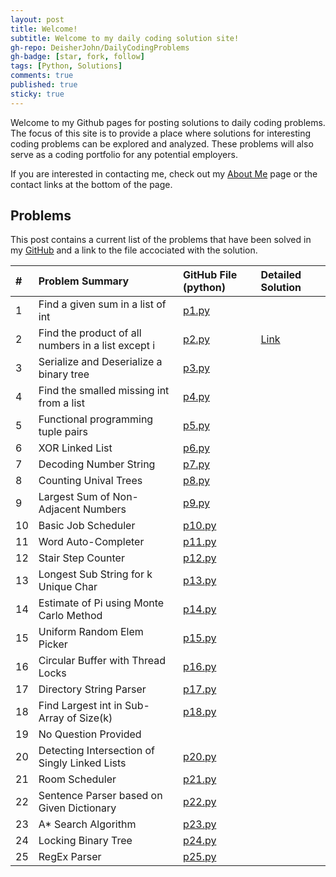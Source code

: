 ```yaml
---
layout: post
title: Welcome!
subtitle: Welcome to my daily coding solution site!
gh-repo: DeisherJohn/DailyCodingProblems
gh-badge: [star, fork, follow]
tags: [Python, Solutions]
comments: true
published: true
sticky: true
---
```


Welcome to my Github pages for posting solutions to daily coding problems. The focus of this site is to provide a place where solutions for interesting coding problems can be explored and analyzed. These problems will also serve as a coding portfolio for any potential employers. 

If you are interested in contacting me, check out my [About Me](https://deisherjohn.github.io/DailyCodingProblems/aboutme/) page or the contact links at the bottom of the page. 

<h2>Problems</h2>

This post contains a current list of the problems that have been solved in my [GitHub](https://github.com/DeisherJohn/DailyCodingProblems) and a link to the file accociated with the solution. 

| # | Problem Summary | GitHub File (python) | Detailed Solution  |
| :------ |:--- | :--- |:---|
| 1 |  Find a given sum in a list of int | [p1.py](https://github.com/DeisherJohn/DailyCodingProblems/blob/master/PythonSolutions/p1.py) | |
| 2 | Find the product of all numbers in a list except i | [p2.py](https://github.com/DeisherJohn/DailyCodingProblems/blob/master/PythonSolutions/p2.py) | [Link](https://deisherjohn.github.io/DailyCodingProblems/2019-05-10-problems1-5/) |
| 3 | Serialize and Deserialize a binary tree | [p3.py](https://github.com/DeisherJohn/DailyCodingProblems/blob/master/PythonSolutions/p3.py) | |
| 4 | Find the smalled missing int from a list | [p4.py](https://github.com/DeisherJohn/DailyCodingProblems/blob/master/PythonSolutions/p4.py) ||
| 5 | Functional programming tuple pairs | [p5.py](https://github.com/DeisherJohn/DailyCodingProblems/blob/master/PythonSolutions/p5.py) ||
| 6 | XOR Linked List | [p6.py](https://github.com/DeisherJohn/DailyCodingProblems/blob/master/PythonSolutions/p6.py) ||
| 7 | Decoding Number String | [p7.py](https://github.com/DeisherJohn/DailyCodingProblems/blob/master/PythonSolutions/p7.py) ||
| 8 | Counting Unival Trees | [p8.py](https://github.com/DeisherJohn/DailyCodingProblems/blob/master/PythonSolutions/p8.py) ||
| 9 | Largest Sum of Non-Adjacent Numbers | [p9.py](https://github.com/DeisherJohn/DailyCodingProblems/blob/master/PythonSolutions/p9.py) ||
| 10 | Basic Job Scheduler | [p10.py](https://github.com/DeisherJohn/DailyCodingProblems/blob/master/PythonSolutions/p10.py) ||
| 11 | Word Auto-Completer | [p11.py](https://github.com/DeisherJohn/DailyCodingProblems/blob/master/PythonSolutions/p11.py) ||
| 12 | Stair Step Counter | [p12.py](https://github.com/DeisherJohn/DailyCodingProblems/blob/master/PythonSolutions/p12.py) ||
| 13 | Longest Sub String for k Unique Char | [p13.py](https://github.com/DeisherJohn/DailyCodingProblems/blob/master/PythonSolutions/p13.py) ||
| 14 | Estimate of Pi using Monte Carlo Method | [p14.py](https://github.com/DeisherJohn/DailyCodingProblems/blob/master/PythonSolutions/p14.py) ||
| 15 | Uniform Random Elem Picker | [p15.py](https://github.com/DeisherJohn/DailyCodingProblems/blob/master/PythonSolutions/p15.py) ||
| 16 | Circular Buffer with Thread Locks | [p16.py](https://github.com/DeisherJohn/DailyCodingProblems/blob/master/PythonSolutions/p16.py) ||
| 17 | Directory String Parser | [p17.py](https://github.com/DeisherJohn/DailyCodingProblems/blob/master/PythonSolutions/p17.py) ||
| 18 | Find Largest int in Sub-Array of Size(k) | [p18.py](https://github.com/DeisherJohn/DailyCodingProblems/blob/master/PythonSolutions/p18.py) ||
| 19 | No Question Provided |||
| 20 | Detecting Intersection of Singly Linked Lists | [p20.py](https://github.com/DeisherJohn/DailyCodingProblems/blob/master/PythonSolutions/p20.py) ||
| 21 | Room Scheduler | [p21.py](https://github.com/DeisherJohn/DailyCodingProblems/blob/master/PythonSolutions/p21.py) ||
| 22 | Sentence Parser based on Given Dictionary | [p22.py](https://github.com/DeisherJohn/DailyCodingProblems/blob/master/PythonSolutions/p22.py) ||
| 23 | A* Search Algorithm | [p23.py](https://github.com/DeisherJohn/DailyCodingProblems/blob/master/PythonSolutions/p23.py) ||
| 24 | Locking Binary Tree | [p24.py](https://github.com/DeisherJohn/DailyCodingProblems/blob/master/PythonSolutions/p24.py) ||
| 25 | RegEx Parser | [p25.py](https://github.com/DeisherJohn/DailyCodingProblems/blob/master/PythonSolutions/p25.py) ||

